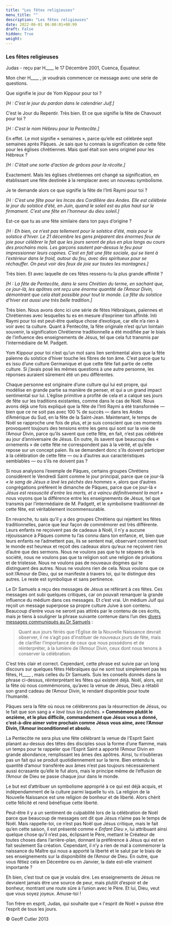 ```yaml
---
title: "Les fêtes religieuses"
menu_title: ""
description: "Les fêtes religieuses"
date: 2022-06-01 06:00:01+00:99
draft: False
hidden: True
weight:
---
```

### Les fêtes religieuses

Judas - reçu par H____ le 17 Décembre 2001, Cuenca, Équateur.

Mon cher H____ , je voudrais commencer ce message avec une série de questions.

Que signifie le jour de Yom Kippour pour toi ?

*[H : C’est le jour du pardon dans le calendrier Juif.]*

C’est le Jour du Repentir. Très bien. Et ce que signifie la fête de Chavouot pour toi ?

[*H : C’est le nom Hébreu pour la Pentecôte.]*

En effet. Le mot signifie « semaines », parce qu’elle est célébrée sept semaines après Pâques. Je sais que tu connais la signification de cette fête pour les églises chrétiennes. Mais quel était son sens originel pour les Hébreux ?

*[H : C’était une sorte d’action de grâces pour la récolte.]*

Exactement. Mais les églises chrétiennes ont changé sa signification, en établissant une fête destinée à la remplacer avec un nouveau symbolisme.

Je te demande alors ce que signifie la fête de l’Inti Raymi pour toi ?

*[H : C’est une fête pour les Incas des Cordillère des Andes. Elle est célébrée le jour du solstice d’été, en Juin, quand le soleil est au plus haut sur le firmament. C’est une fête en l’honneur du dieu soleil.]*

Est-ce que tu as une fête similaire dans ton pays d’origine ?

*[H : Eh bien, ce n’est pas tellement pour le solstice d’été, mais pour le solstice d’hiver. Le 21 décembre les gens préparent des énormes feux de joie pour célébrer le fait que les jours seront de plus en plus longs au cours des prochains mois. Les garçons sautent par-dessus le feu pour impressionner leurs copines. C’est en fait une fête sociale, qui se tient à l’extérieur dans le froid, autour du feu, avec des spiritueux pour se réchauffer. On peut voir des feux de joie sur toutes les montagnes.]*

Très bien. Et avec laquelle de ces fêtes ressens-tu la plus grande affinité ?

*[H : La fête de Pentecôte, dans le sens Chrétien du terme, en sachant que, ce jour-là, les apôtres ont reçu une énorme quantité de l’Amour Divin, démontrant que cela était possible pour tout le monde. La fête du solstice d’hiver est aussi une très belle tradition.]*

Très bien. Nous avons donc ici une série de fêtes Hébraïques, païennes et Chrétiennes avec lesquelles tu es en mesure d’exprimer ton affinité. Inti Raymi pour toi est peut-être quelque chose d’exotique, car elle n’a rien à voir avec ta culture. Quant à Pentecôte, la fête originale n’est qu’un lointain souvenir, la signification Chrétienne traditionnelle a été modifiée par le biais de l’influence des enseignements de Jésus, tel que cela fut transmis par l’intermédiaire de M. Padgett.

Yom Kippour pour toi n’est qu’un mot sans lien sentimental alors que la fête païenne du solstice d’hiver touche les fibres de ton âme. C’est parce que tu es issu d’une culture Germanique et que cette fête fait partie de cette culture. Si j’avais posé les mêmes questions à une autre personne, les réponses auraient sûrement été un peu différentes.

Chaque personne est originaire d’une culture qui lui est propre, qui modélise en grande partie sa manière de penser, et qui a un grand impact sentimental sur lui. L’église primitive a profité de cela et a calqué ses jours de fête sur les traditions existantes, comme dans le cas de Noël. Nous avons déjà  une fois expliqué que la fête de l’Inti Raymi a été transformée — bien que ce ne soit pas avec 100 % de succès — dans les Andes d’Amérique du Sud, en la fête de la Saint-Jean. Maintenant, le temps de Noël se rapproche une fois de plus, et je suis conscient que ces moments provoquent toujours des tensions entre les gens qui sont sur la voie de l’Amour Divin, parce qu’ils savent que cette fête, en fait, n’est pas célébrée au jour d’anniversaire de Jésus. En outre, ils savent que beaucoup des « ornements » de cette fête ne correspondent pas à la vérité, et qu’elle repose sur un concept païen. Ils se demandent donc s’ils doivent participer à la célébration de cette fête — ou à d’autres aux caractéristiques semblables — ou s’ils ne doivent pas ?

Si nous analysons l’exemple de Pâques, certains groupes Chrétiens considèrent le Vendredi Saint comme le jour principal, parce que ce jour-là *« le sang de Jésus a lavé les péchés des hommes »*, alors que d’autres congrégations préfèrent le dimanche de Pâques, parce que ce jour-là *« Jésus est ressuscité d’entre les morts, et a vaincu définitivement la mort »* nous voyons que la différence entre les enseignements de Jésus, tel que transmis par l’intermédiaire de M. Padgett, et le symbolisme traditionnel de cette fête, est véritablement incommensurable.

En revanche, tu sais qu’il y a des groupes Chrétiens qui rejettent les fêtes traditionnelles, parce que leur façon de commémorer est très différente. Leurs enfants ne reçoivent pas de cadeaux à Noël, il n’y a aucune réjouissance à Pâques comme tu l’as connu dans ton enfance, et, bien que leurs enfants ne l’admettent pas, ils se sentent mal, observant comment tout le monde est heureux et reçoit des cadeaux alors qu’eux ne reçoivent rien d’autre que des sermons. Nous ne voulons pas que tu te sépares de la société, nous ne voulons pas que ta religion soit une religion de privations et de tristesse. Nous ne voulons pas de nouveaux dogmes qui te distinguent des autres. Nous ne voulons rien de cela. Nous voulons que ce soit l’Amour de Dieu, qui se manifeste à travers toi, qui te distingue des autres. Le reste est symbolique et sans pertinence.

Le Dr Samuels a reçu des messages de Jésus se référant à ces fêtes. Ces messages ont subi quelques critiques, car on pouvait remarquer la grande influence du médium dans ces messages. Et c’est vrai. Un médium Juif qui reçoit un message superpose sa propre culture Juive à son contenu. Beaucoup d’entre vous ne seront pas attirés par le contenu de ces écrits, mais je tiens à souligner la phrase suivante contenue dans l’un des [divers messages communiqués au Dr Samuels](/fr-samuels-messages/fr-diverse-messages/fr-17-1963-8-samuels-jesus/) :

> Quant aux jours fériés que l’Église de la Nouvelle Naissance devrait observer, il ne s’agit pas d’instituer de nouveaux jours de fête, mais de clarifier l’importance de ceux que nous possédons et de réinterpréter, à la lumière de l’Amour Divin, ceux dont nous tenons à conserver la célébration.

C’est très clair et correct. Cependant, cette phrase est suivie par un long discours sur quelques fêtes Hébraïques qui ne sont tout simplement pas tes fêtes, H____ , mais celles du Dr Samuels. Suis les conseils donnés dans la phrase ci-dessus, réinterprétant les fêtes qui existent déjà. Noël, alors, est la fête où nous commémorons, qu’avec la venue de Jésus, Dieu a rétabli son grand cadeau de l’Amour Divin, le rendant disponible pour toute l’humanité.

Pâques sera la fête où nous ne célébrerons pas la résurrection de Jésus, ou le fait que son sang a *« lavé tous les péchés. »* **Commémore plutôt le onzième, et le plus difficile, commandement que Jésus vous a donné, c’est-à-dire aimer votre prochain comme Jésus vous aime, avec l’Amour Divin,  l’Amour inconditionnel et absolu.**

La Pentecôte ne sera plus une fête célébrant la venue de l'Esprit Saint planant au-dessus des têtes des disciples sous la forme d’une flamme, mais un temps pour te rappeler que l’Esprit Saint a apporté l’Amour Divin en grande abondance, remplissant les âmes des apôtres. Ainsi, tu n’oublieras pas un fait qui se produit quotidiennement sur la terre. Bien entendu la quantité d’amour transférée aux âmes n’est pas toujours nécessairement aussi écrasante qu’elle le fut alors, mais le principe même de l’effusion de l’Amour de Dieu se passe chaque jour dans le monde.

Le but est d’attribuer un symbolisme approprié à ce qui est déjà acquis, et indépendamment de la culture parmi laquelle tu vis. La religion de la Nouvelle Naissance est une religion de bonheur et de liberté. Alors chérit cette félicité et rend bénéfique cette liberté.

Peut-être il y a un sentiment de culpabilité lors de la célébration de Noël parce que beaucoup de messages ont  dit que Jésus n’aime pas le temps de Noël. Mais rappelle-toi, ce n’est pas Noël que Jésus critique, mais le fait  qu’en cette saison, il est  présenté comme *« Enfant Dieu »*, lui attribuant ainsi quelque chose qu’il n’est pas, éclipsant le Père, mettant le Créateur de toutes choses dans l’arrière-plan, donnant la préférence à Jésus qui est en fait seulement Sa création. Cependant, il n’y a rien de mal à  commémorer la naissance du Maître qui nous a apporté la liberté et le salut par le biais de ses enseignements sur la disponibilité de l’Amour de Dieu. En outre, que vous fêtiez cela en Décembre ou en Janvier, la date est-elle vraiment importante ?

Eh bien, c’est tout ce que je voulais dire. Les enseignements de Jésus ne devraient jamais être une source de peur, mais plutôt d’espoir et de bonheur, montrant une route sûre à l’union avec le Père. Et lui, Dieu, veut que vous soyez joyeux. Amuse-toi !

Ton frère en esprit, Judas, qui souhaite que « l'esprit de Noël » puisse être l’esprit de tous les jours.

© Geoff Cutler 2013
